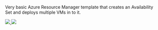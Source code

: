 Very basic Azure Resource Manager template that creates an Availability Set and deploys multiple VMs in to it.

<a href="https://portal.azure.com/#create/Microsoft.Template/uri/https%3A%2F%2Fraw.githubusercontent.com%2Ffouldsy%2Fazure-samples%2Fmaster%2F8%2Favailability-set%2Favailabilityset-template.json" target="_blank">
    <img src="http://azuredeploy.net/deploybutton.png"/>
</a>
<a href="http://armviz.io/#/?load=https%3A%2F%2Fraw.githubusercontent.com%2Ffouldsy%2Fazure-samples%2Fmaster%2F8%2Favailability-set%2Favailabilityset-template.json" target="_blank">
    <img src="http://armviz.io/visualizebutton.png"/>
</a>